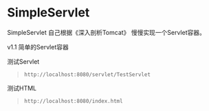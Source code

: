 # SimpleServlet
SimpleServlet  自己根据《深入剖析Tomcat》 慢慢实现一个Servlet容器。

v1.1 简单的Servlet容器

测试Servlet
>```
>http://localhost:8080/servlet/TestServlet
>```


测试HTML
>```
>http://localhost:8080/index.html
>```
